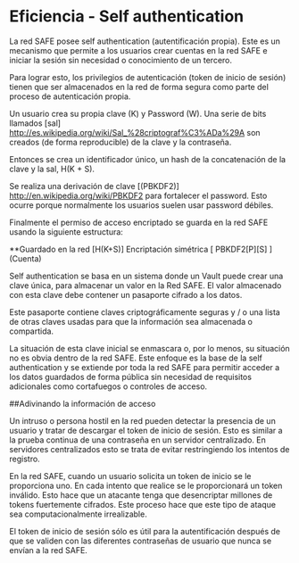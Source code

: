 # Eficiencia - Self authentication

La red SAFE posee self authentication (autentificación propia). Este es un mecanismo que permite a los usuarios crear cuentas en la red SAFE e iniciar la sesión sin necesidad o conocimiento de un tercero.

Para lograr esto, los privilegios de autenticación (token de inicio de sesión) tienen que ser almacenados en la red de forma segura como parte del proceso de autenticación propia.

Un usuario crea su propia clave (K) y Password (W). Una serie de bits llamados [sal] http://es.wikipedia.org/wiki/Sal_%28criptograf%C3%ADa%29A son creados (de forma reproducible) de la clave y la contraseña.

Entonces se crea un identificador único, un hash de la concatenación de la clave y la sal, H(K + S).

Se realiza una derivación de clave [(PBKDF2)] http://en.wikipedia.org/wiki/PBKDF2 para fortalecer el password. Esto ocurre porque normalmente los usuarios suelen usar password débiles.

Finalmente el permiso de acceso encriptado se guarda en la red SAFE usando la siguiente estructura:

**Guardado en la red [H(K+S)] Encriptación simétrica [ PBKDF2[P][S] ] (Cuenta)

Self authentication se basa en un sistema donde un Vault puede crear una clave única, para almacenar un valor en la Red SAFE. El valor almacenado con esta clave debe contener un pasaporte cifrado a los datos.

Este pasaporte contiene claves criptográficamente seguras y / o una lista de otras claves usadas para que la información sea almacenada o compartida.

La situación de esta clave inicial se enmascara o, por lo menos, su situación no es obvia dentro de la red SAFE. Este enfoque es la base de la self authentication y se extiende por toda la red SAFE para permitir acceder a los datos guardados de forma pública sin necesidad de requisitos adicionales como cortafuegos o controles de acceso.

##Adivinando la información de acceso

Un intruso o persona hostil en la red pueden detectar la presencia de un usuario y tratar de descargar el token de inicio de sesión. Esto es similar a la prueba continua de una contraseña en un servidor centralizado. En servidores centralizados esto se trata de evitar restringiendo los intentos de registro.

En la red SAFE, cuando un usuario solicita un token de inicio se le proporciona uno. En cada intento que realice se le proporcionará un token inválido. Esto hace que un atacante tenga que desencriptar millones de tokens fuertemente cifrados. Este proceso hace que este tipo de ataque sea computacionalmente irrealizable.

El token de inicio de sesión sólo es útil para la autentificación después de que se validen con las diferentes contraseñas de usuario que nunca se envían a la red SAFE.

